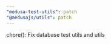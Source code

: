 ```yaml
---
"medusa-test-utils": patch
"@medusajs/utils": patch
---
```


chore(): Fix database test utils and utils
